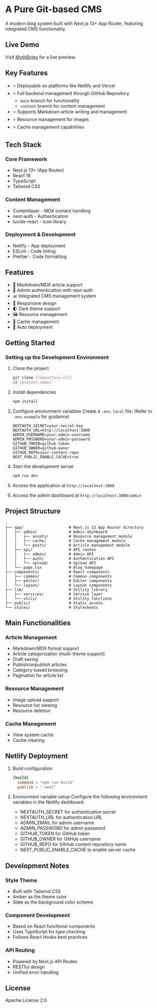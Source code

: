 
# A Pure Git-based CMS

A modern blog system built with Next.js 13+ App Router, featuring integrated CMS functionality.

## Live Demo

Visit [MythBytes](https://mythbytes.com) for a live preview.


## Key Features 
- ⭐ Deployable on platforms like Netlify and Vercel
- ⭐ Full backend management through GitHub Repository
  - `main` branch for functionality
  - `content` branch for content management
- ⭐ Supports Markdown article writing and management
- ⭐ Resource management for images
- ⭐ Cache management capabilities


## Tech Stack

### Core Framework
- Next.js 13+ (App Router)
- React 18
- TypeScript
- Tailwind CSS

### Content Management
- Contentlayer - MDX content handling
- next-auth - Authentication
- lucide-react - Icon library

### Deployment & Development
- Netlify - App deployment
- ESLint - Code linting
- Prettier - Code formatting

## Features

- 📝 Markdown/MDX article support
- 🔐 Admin authentication with next-auth
- 📊 Integrated CMS management system
- 🎨 Responsive design
- 🌓 Dark theme support
- 🖼️ Resource management
- 💾 Cache management
- 🚀 Auto deployment

## Getting Started

### Setting up the Development Environment

1. Clone the project
    ```bash
    git clone [repository-url]
    cd [project-name]
    ```

2. Install dependencies
    ```bash
    npm install
    ```

3. Configure environment variables
   Create a `.env.local` file:
   (Refer to `.env.example` for guidance)
   ```
   NEXTAUTH_SECRET=your-secret-key
   NEXTAUTH_URL=http://localhost:3000
   ADMIN_USERNAME=your-admin-username
   ADMIN_PASSWORD=your-admin-password
   GITHUB_TOKEN=github-token
   GITHUB_OWNER=github-owner
   GITHUB_REPO=your-content-repo
   NEXT_PUBLIC_ENABLE_CACHE=true
   ```

4. Start the development server
    ```bash
    npm run dev
    ```
5. Access the application at `http://localhost:3000`

6. Access the admin dashboard at `http://localhost:3000/admin`

## Project Structure

```
.
├── app/                    # Next.js 13 App Router directory
│   ├── admin/              # Admin dashboard
│   │   ├── assets/         # Resource management module
│   │   ├── cache/          # Cache management module
│   │   └── posts/          # Article management module
│   ├── api/                # API routes
│   │   ├── admin/          # Admin API
│   │   ├── auth/           # Authentication API
│   │   └── upload/         # Upload API
│   └── page.tsx            # Blog homepage
├── components/             # React components
│   ├── common/             # Common components
│   ├── editor/             # Editor components
│   └── layout/             # Layout components
├── lib/                    # Utility library
│   ├── services/           # Service layer
│   └── utils/              # Utility functions
├── public/                 # Static assets
└── styles/                 # Stylesheets
```

## Main Functionalities

### Article Management
- Markdown/MDX format support
- Article categorization (multi-theme support)
- Draft saving
- Publish/unpublish articles
- Category-based browsing
- Pagination for article list

### Resource Management
- Image upload support
- Resource list viewing
- Resource deletion

### Cache Management
- View system cache
- Cache clearing

## Netlify Deployment

1. Build configuration
    ```toml
    [build]
      command = "npm run build"
      publish = ".next"
    ```

2. Environment variable setup
   Configure the following environment variables in the Netlify dashboard:
   - NEXTAUTH_SECRET for authentication secret
   - NEXTAUTH_URL for authentication URL
   - ADMIN_EMAIL for admin username
   - ADMIN_PASSWORD for admin password
   - GITHUB_TOKEN for GitHub token
   - GITHUB_OWNER for GitHub username
   - GITHUB_REPO for GitHub content repository name
   - NEXT_PUBLIC_ENABLE_CACHE to enable server cache

## Development Notes

### Style Theme
- Built with Tailwind CSS
- Amber as the theme color
- Slate as the background color scheme

### Component Development
- Based on React functional components
- Uses TypeScript for type checking
- Follows React Hooks best practices

### API Routing
- Powered by Next.js API Routes
- RESTful design
- Unified error handling

## License

Apache License 2.0
